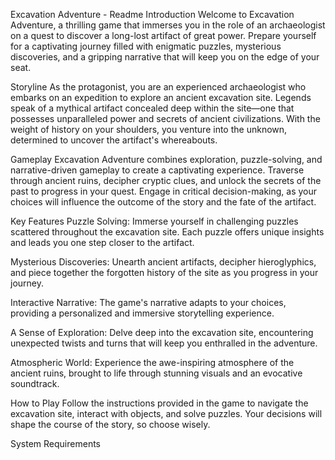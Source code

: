 Excavation Adventure - Readme
Introduction
Welcome to Excavation Adventure, a thrilling game that immerses you in the role of an archaeologist on a quest to discover a long-lost artifact of great power. Prepare yourself for a captivating journey filled with enigmatic puzzles, mysterious discoveries, and a gripping narrative that will keep you on the edge of your seat.

Storyline
As the protagonist, you are an experienced archaeologist who embarks on an expedition to explore an ancient excavation site. Legends speak of a mythical artifact concealed deep within the site—one that possesses unparalleled power and secrets of ancient civilizations. With the weight of history on your shoulders, you venture into the unknown, determined to uncover the artifact's whereabouts.

Gameplay
Excavation Adventure combines exploration, puzzle-solving, and narrative-driven gameplay to create a captivating experience. Traverse through ancient ruins, decipher cryptic clues, and unlock the secrets of the past to progress in your quest. Engage in critical decision-making, as your choices will influence the outcome of the story and the fate of the artifact.

Key Features
Puzzle Solving: Immerse yourself in challenging puzzles scattered throughout the excavation site. Each puzzle offers unique insights and leads you one step closer to the artifact.

Mysterious Discoveries: Unearth ancient artifacts, decipher hieroglyphics, and piece together the forgotten history of the site as you progress in your journey.

Interactive Narrative: The game's narrative adapts to your choices, providing a personalized and immersive storytelling experience.

A Sense of Exploration: Delve deep into the excavation site, encountering unexpected twists and turns that will keep you enthralled in the adventure.

Atmospheric World: Experience the awe-inspiring atmosphere of the ancient ruins, brought to life through stunning visuals and an evocative soundtrack.

How to Play
Follow the instructions provided in the game to navigate the excavation site, interact with objects, and solve puzzles. Your decisions will shape the course of the story, so choose wisely.

System Requirements
